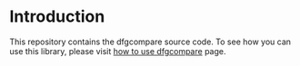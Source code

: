 # Introduction
This repository contains the dfgcompare source code.
To see how you can use this library, please visit [how to use dfgcompare](../example/README.md) page.